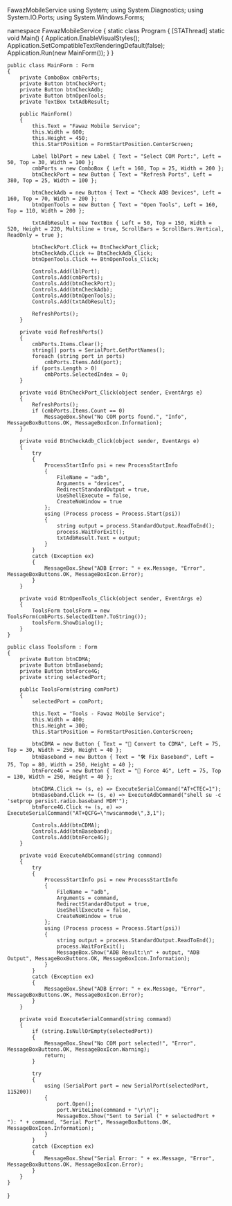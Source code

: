 FawazMobileService
using System;
using System.Diagnostics;
using System.IO.Ports;
using System.Windows.Forms;

namespace FawazMobileService
{
    static class Program
    {
        [STAThread]
        static void Main()
        {
            Application.EnableVisualStyles();
            Application.SetCompatibleTextRenderingDefault(false);
            Application.Run(new MainForm());
        }
    }

    public class MainForm : Form
    {
        private ComboBox cmbPorts;
        private Button btnCheckPort;
        private Button btnCheckAdb;
        private Button btnOpenTools;
        private TextBox txtAdbResult;

        public MainForm()
        {
            this.Text = "Fawaz Mobile Service";
            this.Width = 600;
            this.Height = 450;
            this.StartPosition = FormStartPosition.CenterScreen;

            Label lblPort = new Label { Text = "Select COM Port:", Left = 50, Top = 30, Width = 100 };
            cmbPorts = new ComboBox { Left = 160, Top = 25, Width = 200 };
            btnCheckPort = new Button { Text = "Refresh Ports", Left = 380, Top = 25, Width = 100 };

            btnCheckAdb = new Button { Text = "Check ADB Devices", Left = 160, Top = 70, Width = 200 };
            btnOpenTools = new Button { Text = "Open Tools", Left = 160, Top = 110, Width = 200 };

            txtAdbResult = new TextBox { Left = 50, Top = 150, Width = 520, Height = 220, Multiline = true, ScrollBars = ScrollBars.Vertical, ReadOnly = true };

            btnCheckPort.Click += BtnCheckPort_Click;
            btnCheckAdb.Click += BtnCheckAdb_Click;
            btnOpenTools.Click += BtnOpenTools_Click;

            Controls.Add(lblPort);
            Controls.Add(cmbPorts);
            Controls.Add(btnCheckPort);
            Controls.Add(btnCheckAdb);
            Controls.Add(btnOpenTools);
            Controls.Add(txtAdbResult);

            RefreshPorts();
        }

        private void RefreshPorts()
        {
            cmbPorts.Items.Clear();
            string[] ports = SerialPort.GetPortNames();
            foreach (string port in ports)
                cmbPorts.Items.Add(port);
            if (ports.Length > 0)
                cmbPorts.SelectedIndex = 0;
        }

        private void BtnCheckPort_Click(object sender, EventArgs e)
        {
            RefreshPorts();
            if (cmbPorts.Items.Count == 0)
                MessageBox.Show("No COM ports found.", "Info", MessageBoxButtons.OK, MessageBoxIcon.Information);
        }

        private void BtnCheckAdb_Click(object sender, EventArgs e)
        {
            try
            {
                ProcessStartInfo psi = new ProcessStartInfo
                {
                    FileName = "adb",
                    Arguments = "devices",
                    RedirectStandardOutput = true,
                    UseShellExecute = false,
                    CreateNoWindow = true
                };
                using (Process process = Process.Start(psi))
                {
                    string output = process.StandardOutput.ReadToEnd();
                    process.WaitForExit();
                    txtAdbResult.Text = output;
                }
            }
            catch (Exception ex)
            {
                MessageBox.Show("ADB Error: " + ex.Message, "Error", MessageBoxButtons.OK, MessageBoxIcon.Error);
            }
        }

        private void BtnOpenTools_Click(object sender, EventArgs e)
        {
            ToolsForm toolsForm = new ToolsForm(cmbPorts.SelectedItem?.ToString());
            toolsForm.ShowDialog();
        }
    }

    public class ToolsForm : Form
    {
        private Button btnCDMA;
        private Button btnBaseband;
        private Button btnForce4G;
        private string selectedPort;

        public ToolsForm(string comPort)
        {
            selectedPort = comPort;

            this.Text = "Tools - Fawaz Mobile Service";
            this.Width = 400;
            this.Height = 300;
            this.StartPosition = FormStartPosition.CenterScreen;

            btnCDMA = new Button { Text = "🔄 Convert to CDMA", Left = 75, Top = 30, Width = 250, Height = 40 };
            btnBaseband = new Button { Text = "🛠️ Fix Baseband", Left = 75, Top = 80, Width = 250, Height = 40 };
            btnForce4G = new Button { Text = "📶 Force 4G", Left = 75, Top = 130, Width = 250, Height = 40 };

            btnCDMA.Click += (s, e) => ExecuteSerialCommand("AT+CTEC=1");
            btnBaseband.Click += (s, e) => ExecuteAdbCommand("shell su -c 'setprop persist.radio.baseband MDM'");
            btnForce4G.Click += (s, e) => ExecuteSerialCommand("AT+QCFG=\"nwscanmode\",3,1");

            Controls.Add(btnCDMA);
            Controls.Add(btnBaseband);
            Controls.Add(btnForce4G);
        }

        private void ExecuteAdbCommand(string command)
        {
            try
            {
                ProcessStartInfo psi = new ProcessStartInfo
                {
                    FileName = "adb",
                    Arguments = command,
                    RedirectStandardOutput = true,
                    UseShellExecute = false,
                    CreateNoWindow = true
                };
                using (Process process = Process.Start(psi))
                {
                    string output = process.StandardOutput.ReadToEnd();
                    process.WaitForExit();
                    MessageBox.Show("ADB Result:\n" + output, "ADB Output", MessageBoxButtons.OK, MessageBoxIcon.Information);
                }
            }
            catch (Exception ex)
            {
                MessageBox.Show("ADB Error: " + ex.Message, "Error", MessageBoxButtons.OK, MessageBoxIcon.Error);
            }
        }

        private void ExecuteSerialCommand(string command)
        {
            if (string.IsNullOrEmpty(selectedPort))
            {
                MessageBox.Show("No COM port selected!", "Error", MessageBoxButtons.OK, MessageBoxIcon.Warning);
                return;
            }

            try
            {
                using (SerialPort port = new SerialPort(selectedPort, 115200))
                {
                    port.Open();
                    port.WriteLine(command + "\r\n");
                    MessageBox.Show("Sent to Serial (" + selectedPort + "): " + command, "Serial Port", MessageBoxButtons.OK, MessageBoxIcon.Information);
                }
            }
            catch (Exception ex)
            {
                MessageBox.Show("Serial Error: " + ex.Message, "Error", MessageBoxButtons.OK, MessageBoxIcon.Error);
            }
        }
    }
}